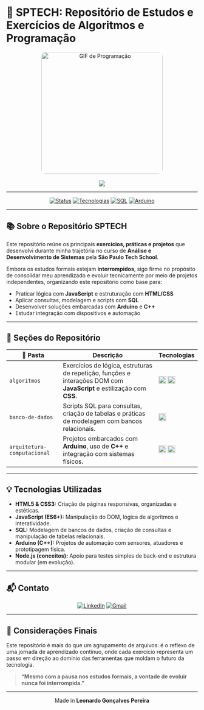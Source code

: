 # 🚀 SPTECH: Repositório de Estudos e Exercícios de Algoritmos e Programação

<div align="center">

<img src="https://media.giphy.com/media/v1.Y2lkPWVjZjA1ZTQ3NDhwZ280OXpxN29laHU3ZWRoMDI3bjVtMHRlcDlxNnhlejJiMTgwMiZlcD12MV9naWZzX3JlbGF0ZWQmY3Q9Zw/V4NSR1NG2p0KeJJyr5/giphy.gif" alt="GIF de Programação" width="320" style="border-radius: 12px;" />

<div align="center">
  <br>
  <a href="https://github.com/leonardogp/sptech">
    <img src="https://readme-typing-svg.herokuapp.com?font=Fira+Code&size=22&duration=4000&color=1E90FF&center=true&width=580&lines=Transformando+l%C3%B3gica+em+solu%C3%A7%C3%B5es;Codando+com+prop%C3%B3sito+e+paix%C3%A3o;Aprendizado+constante+alimenta+a+evolu%C3%A7%C3%A3o" />
  </a>
</div>

---

[![Status](https://img.shields.io/badge/status-INTERROMPIDO-lightgrey?style=for-the-badge&color=808080)](https://github.com/leonardogp/sptech)
[![Tecnologias](https://img.shields.io/badge/HTML%20%7C%20CSS%20%7C%20JS-Frontend-blue?style=for-the-badge)](https://developer.mozilla.org/)
[![SQL](https://img.shields.io/badge/Banco%20de%20Dados-SQL-FF8C00?style=for-the-badge)](https://www.mysql.com/)
[![Arduino](https://img.shields.io/badge/Arduino%20e%20C++-Embarcado-228B22?style=for-the-badge)](https://www.arduino.cc/)

</div>

---

## 📚 Sobre o Repositório SPTECH

Este repositório reúne os principais **exercícios, práticas e projetos** que desenvolvi durante minha trajetória no curso de **Análise e Desenvolvimento de Sistemas** pela **São Paulo Tech School**.

Embora os estudos formais estejam **interrompidos**, sigo firme no propósito de consolidar meu aprendizado e evoluir tecnicamente por meio de projetos independentes, organizando este repositório como base para:

- Praticar lógica com **JavaScript** e estruturação com **HTML/CSS**
- Aplicar consultas, modelagem e scripts com **SQL**
- Desenvolver soluções embarcadas com **Arduino** e **C++**
- Estudar integração com dispositivos e automação

---

## 📂 Seções do Repositório

| 📁 Pasta                   | Descrição                                                                                                                 | Tecnologias                                  |
|----------------------------|-----------------------------------------------------------------------------------------------------------------------------|----------------------------------------------|
| `algoritmos`               | Exercícios de lógica, estruturas de repetição, funções e interações DOM com **JavaScript** e estilização com **CSS**.     | <img src="https://cdn-icons-png.flaticon.com/512/5968/5968292.png" width="20"/> <img src="https://cdn-icons-png.flaticon.com/512/732/732190.png" width="20"/> |
| `banco-de-dados`           | Scripts SQL para consultas, criação de tabelas e práticas de modelagem com bancos relacionais.                             | <img src="https://cdn-icons-png.flaticon.com/512/919/919836.png" width="20"/> |
| `arquitetura-computacional`| Projetos embarcados com **Arduino**, uso de **C++** e integração com sistemas físicos.                                      | <img src="https://cdn-icons-png.flaticon.com/512/919/919825.png" width="20"/> <img src="https://cdn-icons-png.flaticon.com/512/6132/6132221.png" width="20"/> |

---

## 💡 Tecnologias Utilizadas

- **HTML5 & CSS3:** Criação de páginas responsivas, organizadas e estéticas.
- **JavaScript (ES6+):** Manipulação do DOM, lógica de algoritmos e interatividade.
- **SQL:** Modelagem de bancos de dados, criação de consultas e manipulação de tabelas relacionais.
- **Arduino (C++):** Projetos de automação com sensores, atuadores e prototipagem física.
- **Node.js (conceitos):** Apoio para testes simples de back-end e estrutura modular (em evolução).

---

## 📬 Contato

<div align="center">

[![LinkedIn](https://img.shields.io/badge/-LinkedIn-0A66C2?style=for-the-badge&logo=linkedin&logoColor=white)](https://www.linkedin.com/in/leonardo-pereira01)
[![Gmail](https://img.shields.io/badge/-Gmail-EA4335?style=for-the-badge&logo=gmail&logoColor=white)](mailto:leonardogonpereira@gmail.com)

</div>

---

## 🎯 Considerações Finais

Este repositório é mais do que um agrupamento de arquivos: é o reflexo de uma jornada de aprendizado contínuo, onde cada exercício representa um passo em direção ao domínio das ferramentas que moldam o futuro da tecnologia.

> **“Mesmo com a pausa nos estudos formais, a vontade de evoluir nunca foi interrompida.”**

---

<div align="center">
  <p>Made in <strong>Leonardo Gonçalves Pereira</strong></p>
</div>
